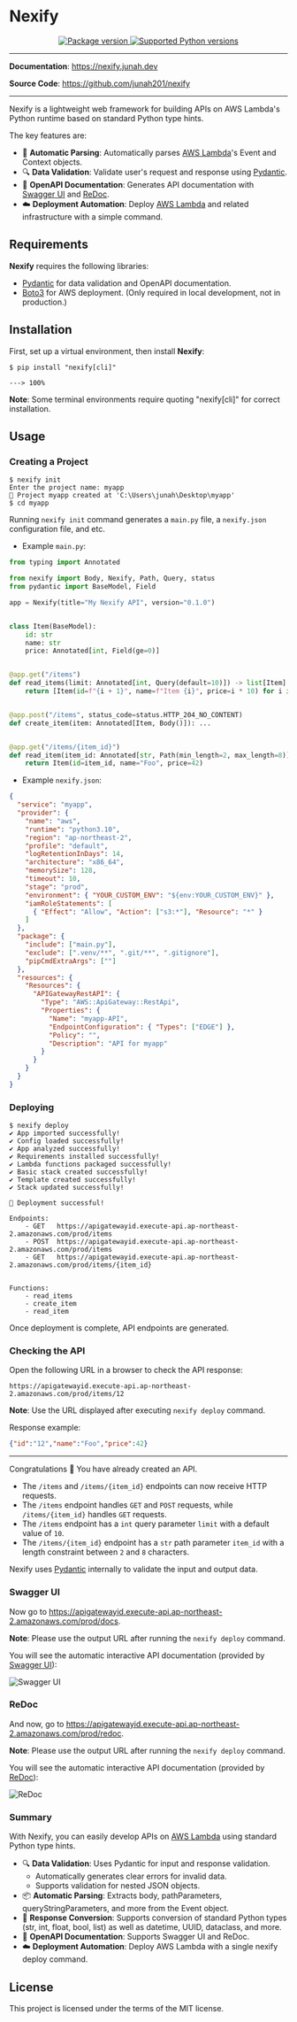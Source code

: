 # Nexify

<p align="center">
<a href="https://pypi.org/project/nexify" target="_blank">
    <img src="https://img.shields.io/pypi/v/nexify?color=%2334D058&label=pypi%20package" alt="Package version">
</a>
<a href="https://pypi.org/project/nexify" target="_blank">
    <img src="https://img.shields.io/pypi/pyversions/nexify.svg?color=%2334D058" alt="Supported Python versions">
</a>
</p>

---

**Documentation**: <a href="https://nexify.junah.dev" target="_blank">https://nexify.junah.dev</a>

**Source Code**: <a href="https://github.com/junah201/nexify" target="_blank">https://github.com/junah201/nexify</a>

---


Nexify is a lightweight web framework for building APIs on AWS Lambda's Python runtime based on standard Python type hints.

The key features are:

- 🚀 **Automatic Parsing**: Automatically parses <a href="https://aws.amazon.com/pm/lambda" target="_blank">AWS Lambda</a>'s Event and Context objects.
- 🔍 **Data Validation**: Validate user's request and response using <a href="https://docs.pydantic.dev" class="external-link" target="_blank">Pydantic</a>.
- 📜 **OpenAPI Documentation**: Generates API documentation with <a href="https://github.com/swagger-api/swagger-ui" class="external-link" target="_blank">Swagger UI</a> and <a href="https://github.com/Redocly/redoc" class="external-link" target="_blank">ReDoc</a>.
- ☁️ **Deployment Automation**: Deploy <a href="https://aws.amazon.com/pm/lambda" target="_blank">AWS Lambda</a> and related infrastructure with a simple command.

## Requirements

**Nexify** requires the following libraries:

- <a href="https://docs.pydantic.dev" class="external-link" target="_blank">Pydantic</a> for data validation and OpenAPI documentation.
- <a href="https://boto3.amazonaws.com/v1/documentation/api/latest/index.html" class="external-link" target="_blank">Boto3</a> for AWS deployment. (Only required in local development, not in production.)

## Installation

First, set up a virtual environment, then install **Nexify**:

<div class="termy">

```console
$ pip install "nexify[cli]"

---> 100%
```

</div>

**Note**: Some terminal environments require quoting "nexify[cli]" for correct installation.

## Usage

### Creating a Project

<div class="termy">

```console
$ nexify init
Enter the project name: myapp
🎉 Project myapp created at 'C:\Users\junah\Desktop\myapp'
$ cd myapp
```

</div>

Running `nexify init` command generates a `main.py` file, a `nexify.json` configuration file, and etc.

- Example `main.py`:

```py
from typing import Annotated

from nexify import Body, Nexify, Path, Query, status
from pydantic import BaseModel, Field

app = Nexify(title="My Nexify API", version="0.1.0")


class Item(BaseModel):
    id: str
    name: str
    price: Annotated[int, Field(ge=0)]


@app.get("/items")
def read_items(limit: Annotated[int, Query(default=10)]) -> list[Item]:
    return [Item(id=f"{i + 1}", name=f"Item {i}", price=i * 10) for i in range(limit)]


@app.post("/items", status_code=status.HTTP_204_NO_CONTENT)
def create_item(item: Annotated[Item, Body()]): ...


@app.get("/items/{item_id}")
def read_item(item_id: Annotated[str, Path(min_length=2, max_length=8)]) -> Item:
    return Item(id=item_id, name="Foo", price=42)
```

- Example `nexify.json`:

```json
{
  "service": "myapp",
  "provider": {
    "name": "aws",
    "runtime": "python3.10",
    "region": "ap-northeast-2",
    "profile": "default",
    "logRetentionInDays": 14,
    "architecture": "x86_64",
    "memorySize": 128,
    "timeout": 10,
    "stage": "prod",
    "environment": { "YOUR_CUSTOM_ENV": "${env:YOUR_CUSTOM_ENV}" },
    "iamRoleStatements": [
      { "Effect": "Allow", "Action": ["s3:*"], "Resource": "*" }
    ]
  },
  "package": {
    "include": ["main.py"],
    "exclude": [".venv/**", ".git/**", ".gitignore"],
    "pipCmdExtraArgs": [""]
  },
  "resources": {
    "Resources": {
      "APIGatewayRestAPI": {
        "Type": "AWS::ApiGateway::RestApi",
        "Properties": {
          "Name": "myapp-API",
          "EndpointConfiguration": { "Types": ["EDGE"] },
          "Policy": "",
          "Description": "API for myapp"
        }
      }
    }
  }
}
```

### Deploying

<div class="termy">

```console
$ nexify deploy
✔ App imported successfully!
✔ Config loaded successfully!
✔ App analyzed successfully!
✔ Requirements installed successfully!
✔ Lambda functions packaged successfully!
✔ Basic stack created successfully!
✔ Template created successfully!
✔ Stack updated successfully!

🎉 Deployment successful!

Endpoints:
    - GET   https://apigatewayid.execute-api.ap-northeast-2.amazonaws.com/prod/items
    - POST  https://apigatewayid.execute-api.ap-northeast-2.amazonaws.com/prod/items
    - GET   https://apigatewayid.execute-api.ap-northeast-2.amazonaws.com/prod/items/{item_id}


Functions:
    - read_items
    - create_item
    - read_item
```

</div>

Once deployment is complete, API endpoints are generated.

### Checking the API

Open the following URL in a browser to check the API response:

```
https://apigatewayid.execute-api.ap-northeast-2.amazonaws.com/prod/items/12
```

**Note**: Use the URL displayed after executing `nexify deploy` command.

Response example:

```json
{"id":"12","name":"Foo","price":42}
```

---

Congratulations 🎉 You have already created an API.

- The `/items` and `/items/{item_id}` endpoints can now receive HTTP requests.
- The `/items` endpoint handles `GET` and `POST` requests, while `/items/{item_id}` handles `GET` requests.
- The `/items` endpoint has a `int` query parameter `limit` with a default value of `10`.
- The `/items/{item_id}` endpoint has a `str` path parameter `item_id` with a length constraint between `2` and `8` characters.

Nexify uses <a href="https://docs.pydantic.dev" class="external-link" target="_blank">Pydantic</a> internally to validate the input and output data.

### Swagger UI

Now go to <a href="https://apigatewayid.execute-api.ap-northeast-2.amazonaws.com/prod/docs" class="external-link" target="_blank">https://apigatewayid.execute-api.ap-northeast-2.amazonaws.com/prod/docs</a>.

**Note**: Please use the output URL after running the `nexify deploy` command.

You will see the automatic interactive API documentation (provided by <a href="https://github.com/swagger-api/swagger-ui" class="external-link" target="_blank">Swagger UI</a>):

![Swagger UI](https://nexify.junah.dev/img/index/index-01-swagger-ui-simple.png)

### ReDoc

And now, go to <a href="https://apigatewayid.execute-api.ap-northeast-2.amazonaws.com/prod/redoc" class="external-link" target="_blank">https://apigatewayid.execute-api.ap-northeast-2.amazonaws.com/prod/redoc</a>.

**Note**: Please use the output URL after running the `nexify deploy` command.

You will see the automatic interactive API documentation (provided by <a href="https://github.com/Redocly/redoc" class="external-link" target="_blank">ReDoc</a>):

![ReDoc](https://nexify.junah.dev/img/index/index-02-redoc-simple.png)

### Summary

With Nexify, you can easily develop APIs on <a href="https://aws.amazon.com/pm/lambda" target="_blank">AWS Lambda</a> using standard Python type hints.

- 🔍 **Data Validation**: Uses Pydantic for input and response validation.
    - Automatically generates clear errors for invalid data.
    - Supports validation for nested JSON objects.
- 📦 **Automatic Parsing**: Extracts body, pathParameters, queryStringParameters, and more from the Event object.
- 🔄 **Response Conversion**: Supports conversion of standard Python types (str, int, float, bool, list) as well as datetime, UUID, dataclass, and more.
- 📜 **OpenAPI Documentation**: Supports Swagger UI and ReDoc.
- ☁️ **Deployment Automation**: Deploy AWS Lambda with a single nexify deploy command.

## License

This project is licensed under the terms of the MIT license.
